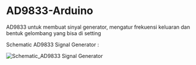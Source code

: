 # AD9833-Arduino
AD9833 untuk membuat sinyal generator, mengatur frekuensi keluaran dan bentuk gelombang yang bisa di setting

Schematic AD9833 Signal Generator :

![Schematic_AD9833 Signal Generator](https://user-images.githubusercontent.com/96789851/178181097-e9c8a27a-63f7-4e14-9817-a2a2e42844c8.png)
